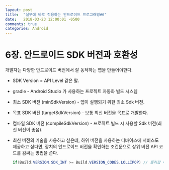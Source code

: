 ```yaml
---
layout: post
title:  "실무에 바로 적용하는 안드로이드 프로그래밍#6"
date:   2018-03-23 12:00:01 -0500
comments: true
categories: Android
---
```


# 6장. 안드로이드 SDK 버전과 호환성

  개발자는 다양한 안드로이드 버전에서 잘 동작하는 앱을 만들어야한다.

  * SDK Version = API Level 같은 말.

  * gradle - Android Studio 가 사용하는 프로젝트 자동화 빌드 시스템

  * 최소 SDK 버전 (minSdkVersion) - 앱이 실행되기 위한 최소 Sdk 버전.

  * 목표 SDK 버전 (targetSdkVersion) - 보통 최신 버전을 목표로 개발한다.

  * 컴파일 SDK 버전 (compileSdkVersion) - 프로젝트 빌드 시 사용할 Sdk 버전(최신 버전이 좋음).

  * 최신 버전의 기술을 사용하고 싶은데, 하위 버전을 사용하는 디바이스에 서비스도 제공하고 싶다면,
    장치의 안드로이드 버전을 확인하는 조건문으로 상위 버전 API 코드를 감싸는 방법을 쓴다.

    ```Java
    if(Build.VERSION.SDK_INT >= Build.VERSION_CODES.LOLLIPOP) // 롤리팝 이상이라면 true.
    ```


